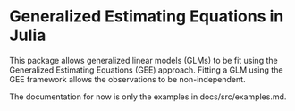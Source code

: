 Generalized Estimating Equations in Julia
=========================================

This package allows generalized linear models (GLMs) to be fit using
the Generalized Estimating Equations (GEE) approach.  Fitting a GLM
using the GEE framework allows the observations to be non-independent.

The documentation for now is only the examples in docs/src/examples.md.